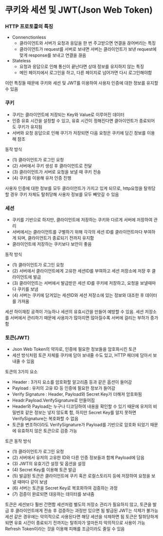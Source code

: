 # 쿠키와 세션 및 JWT(Json Web Token)

### HTTP 프로토콜의 특징
 - Connenctionless
   - 클라이언트와 서버가 요청과 응답을 한 번 주고받으면 연결을 끊어버리는 특징
   - 클라이언트가 request를 서버로 보내면 서버는 클라이언트가 보낸 request에 맞게 response를 보내고 연결을 끊음
 - Stateless
   - 요청과 응답으로 인해 통신이 끝난다면 상태 정보를 유지하지 않는 특징
   - 메인 페이지에서 로그인을 하고, 다른 페이지로 넘어가면 다시 로그인해야함

이런 특징들 때문에 쿠키와 세션 및 JWT를 이용하여 사용자 인증에 대한 정보를 유지할 수 있음

### 쿠키
 - 쿠키는 클라이언트에 저장되는 Key와 Value로 이루어진 데이터
 - 인증 유효 시간을 설정할 수 있고, 유효 시간이 정해진다면 클아이언트가 종료되어도 쿠키가 유지됨
 - 서버와 요청 응답으로 인해 쿠기가 저장되면 다음 요청은 쿠키에 담긴 정보를 이용해 참조

동작 방식
 - (1) 클라이언트가 로그인 요청
 - (2) 서버에서 쿠키 생성 후 클라이언트로 전달
 - (3) 클라이언트가 서버로 요청을 보낼 때 쿠키 전송
 - (4) 쿠키를 이용해 유저 인증 진행

사용자 인증에 대한 정보를 모두 클라이언트가 가지고 있게 되므로, http요청을 탈취당할 경우 쿠키 자체도 탈취당해 사용자 정보를 모두 빼앗길 수 있음

### 세션
 - 쿠키를 기반으로 하지만, 클라이언트에 저장하는 쿠키와 다르게 서버에 저장하여 관리
 - 서버에서는 클라이언트를 구별하기 위해 각각의 세션 ID를 클라이언트마다 부여하게 되며, 클라이언트가 종료되기 전까지 유지함
 - 클라이언트에 저장하는 쿠키보다 보안이 좋음

동작 방식
 - (1) 클라이언트가 로그인 요청
 - (2) 서버에서 클라이언트에게 고유한 세션ID를 부여하고 세션 저장소에 저장 후 클라이언트에 발급
 - (3) 클라이언트는 서버에서 발급받은 세션 ID를 쿠키에 저장하고, 요청을 보낼때마다 쿠키를 보냄
 - (4) 서버는 쿠키에 담겨있는 세션ID와 세션 저장소에 있는 정보와 대조한 후 데이터를 가져옴

세션 하이재킹 공격이 가능하나 세션의 유효시간을 만들어 예방할 수 있음.
세션 저장소를 서버에서 관리하기 때문에 사용자가 많아지면 많아질수록 서버에 걸리는 부하가 증가함

### 토큰(JWT)
 - Json Web Token의 약자로, 인증에 필요한 정보들을 암호화시킨 토큰
 - 세션 방식처럼 토큰 자체를 쿠키에 담아 보내줄 수도 있고, HTTP 헤더에 담아서 보내줄 수 있음

토큰의 3가지 요소
 - Header : 3가지 요소를 암호화할 알고리즘 등과 같은 옵션이 들어감
 - Payload : 유저의 고유 ID 등 인증에 필요한 정보가 들어감
 - Verify Signature : Header, Payload와 Secret Key가 더해져 암호화됨
 - Headr.Payload.VerifySignature로 만들어짐
 - Header와 Payload는 누구나 디코딩하여 내용을 확인할 수 있기 때문에 유저의 비밀번호 같은 정보는 넣지 않도록 함, 하지만 Secret Key를 알지 못하면 VerifySignature는 복호화할 수 없음
 - 토큰을 변조하더라도 VerifySignature가 Payload를 기반으로 암호화 되었기 때문에 유효하지 않은 토큰으로 검증 가능

토큰 동작 방식
 - (1) 클라이언트가 로그인 요청
 - (2) 서버에서 유저의 고유한 ID와 다른 인증 정보들과 함께 Payload에 담음
 - (3) JWT의 유효기간 설정 및 옵션을 설정
 - (4) Secret Key를 이용해 토큰 발급
 - (5) 발급된 토큰은 클라이언트에 쿠키 혹은 로컬스토리지 등에 저장하여 요청을 보낼 때마다 같이 보냄
 - (6) 서버는 토큰을 Secret Key로 복호화하여 검증하는 과정
 - (7) 검증이 완료되면 대응하는 데이터를 보내줌

토큰은 세션보다 훨씬 간편함
세션처럼 별도의 저장소 관리가 필요하지 않고, 토큰을 발급 후 클라이언트에게 전송 후 검증하는 과정만 있으면 됨
발급된 JWT는 삭제가 불가능
세션 같은 경우에는 악의적으로 사용된다면 해당 세션을 삭제하면 됨
토큰은 탈취당하게 되면 유효 시간이 종료되기 전까지는 탈취자가 얼마든지 악의적으로 사용이 가능
Refresh Token이라는 것을 이용해 피해를 조금이라도 줄일 수 있음
